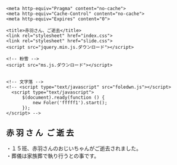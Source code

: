 
<!--DOCTYPE html-->

<html><head><meta http-equiv="Content-Type" content="text/html; charset=UTF-8">
    
    
    <meta http-equiv="Pragma" content="no-cache">
    <meta http-equiv="Cache-Control" content="no-cache">
    <meta http-equiv="Expires" content="0">

    <title>赤羽さん、ご逝去</title>
    <link rel="stylesheet" href="index.css">
    <link rel="stylesheet" href="slide.css">
    <script src="jquery.min.js.ダウンロード"></script>

    <!-- 粉雪 -->
    <script src="ms.js.ダウンロード"></script>
    

    <!-- 文字落 -->
    <!-- <script type="text/javascript" src="foledwn.js"></script>
      <script type="text/javascript">
          $(document).ready(function () {
              new Foler('fffff1').start();
          });
    </script> -->


</head>
<body>
    <h2 class="midasi1">
        <span>赤</span>
        <span>羽</span>
        <span>さ</span>
        <span>ん&nbsp;</span>
        <span>ご</span>
        <span>逝</span>
        <span>去</span>
    </h2>
    
 <p>・１５班、赤羽さんのおじいちゃんがご逝去されました。<br>
 ・葬儀は家族葬で執り行うとの事です。</p>



<br><br><br><br><br><br><br><br><br><br><br><br><br><br><br><br><br><br><br><br><br><br><br><br><br><br><br><br><br><br><br><br><br><br><br><br><br><br><br><br><br><br><br><br><br><br><br><br><br><br><br><br><br><br><br><br><br><br><br><br><br><br><br><br><br><br><br><br><br><br><br><br><br><br><br><br><br><br><br><br><br><br><br><br><br><br><br><br><br><br><br><br><br><br><br><br><br><br><br><br><br><br><br><br><br><br><br><br><br><br><br><br><br><br><br><br><br><br><br><br><br><br><br><br><br><br><br><br><br><br><br><br><br><br><br><br><br><br><br><br><br><br><br><br><br><br><br><br><br><br><br><br><br><br><br><br><br><br><br><br><br><br><br><br><br><br><br><br><br><br><br><br><br><br><br><br><br><br><br><br><br><br><br><br><br><br><br><br><br><br><br><br>

<script src="slide.js.ダウンロード"></script>

<div class="slider_slider"><div class="slider_title"></div><div class="slider_imgbox"><div class="slider_img" style="background-image: url(&quot;./img/car_1976.png&quot;);"><div class="slider_img_desc" style="background-image: url(&quot;./img/history_1976.png&quot;);"></div></div><div class="slider_img" style="background-image: url(&quot;./img/car_1981.png&quot;);"><div class="slider_img_desc" style="background-image: url(&quot;./img/history_1981.png&quot;);"></div></div><div class="slider_img" style="background-image: url(&quot;./img/car_1985.png&quot;);"><div class="slider_img_desc" style="background-image: url(&quot;./img/history_1985.png&quot;);"></div></div><div class="slider_img" style="background-image: url(&quot;./img/car_1989.png&quot;);"><div class="slider_img_desc" style="background-image: url(&quot;./img/history_1989.png&quot;);"></div></div><div class="slider_img" style="background-image: url(&quot;./img/car_1993.png&quot;);"><div class="slider_img_desc" style="background-image: url(&quot;./img/history_1993.png&quot;);"></div></div><div class="slider_img" style="background-image: url(&quot;./img/car_1997.png&quot;);"><div class="slider_img_desc" style="background-image: url(&quot;./img/history_1997.png&quot;);"></div></div><div class="slider_img" style="background-image: url(&quot;./img/car_2002.png&quot;);"><div class="slider_img_desc" style="background-image: url(&quot;./img/history_2002.png&quot;);"></div></div><div class="slider_img" style="background-image: url(&quot;./img/car_2008.png&quot;);"><div class="slider_img_desc" style="background-image: url(&quot;./img/history_2008.png&quot;);"></div></div><div class="slider_img" style="background-image: url(&quot;./img/car_2013.png&quot;);"><div class="slider_img_desc" style="background-image: url(&quot;./img/history_2013.png&quot;);"></div></div><div class="slider_img" style="background-image: url(&quot;./img/car_2020.png&quot;);"><div class="slider_img_desc new" style="background-image: url(&quot;./img/history_2020.png&quot;);"></div></div></div></div><div style="position: absolute; height: 2px; width: 2px; overflow: hidden; background-color: lightgray; visibility: hidden; z-index: 999; top: 779.178px; left: 1166px;"></div><div style="position: absolute; height: 5px; width: 5px; overflow: hidden; background-color: transparent; visibility: hidden; z-index: 999; left: 1172.4px; top: 731.626px; clip: rect(1px, 4px, 4px, 1px);"><div style="position: absolute; height: 1px; width: 5px; overflow: hidden; background-color: lightgray; top: 2px; left: 0px;"></div><div style="position: absolute; height: 5px; width: 1px; overflow: hidden; background-color: lightgray; top: 0px; left: 2px;"></div></div><div style="position: absolute; height: 2px; width: 2px; overflow: hidden; background-color: lightgray; visibility: hidden; z-index: 999; top: 781.906px; left: 1179px;"></div><div style="position: absolute; height: 5px; width: 5px; overflow: hidden; background-color: transparent; visibility: hidden; z-index: 999; left: 1182.2px; top: 749.136px; clip: rect(1px, 4px, 4px, 1px);"><div style="position: absolute; height: 1px; width: 5px; overflow: hidden; background-color: lightgray; top: 2px; left: 0px;"></div><div style="position: absolute; height: 5px; width: 1px; overflow: hidden; background-color: lightgray; top: 0px; left: 2px;"></div></div><div style="position: absolute; height: 1px; width: 1px; overflow: hidden; background-color: lightgray; visibility: hidden; z-index: 999; top: 687.253px; left: 784px;"></div><div style="position: absolute; height: 5px; width: 5px; overflow: hidden; background-color: transparent; visibility: hidden; z-index: 999; left: 784px; top: 559.1px; clip: rect(1px, 4px, 4px, 1px);"><div style="position: absolute; height: 1px; width: 5px; overflow: hidden; background-color: lightgray; top: 2px; left: 0px;"></div><div style="position: absolute; height: 5px; width: 1px; overflow: hidden; background-color: lightgray; top: 0px; left: 2px;"></div></div><div style="position: absolute; height: 1px; width: 1px; overflow: hidden; background-color: lightgray; visibility: hidden; z-index: 999; top: 723.567px; left: 1221.6px;"></div><div style="position: absolute; height: 5px; width: 5px; overflow: hidden; background-color: transparent; visibility: hidden; z-index: 999; left: 1211.8px; top: 593.623px; clip: rect(1px, 4px, 4px, 1px);"><div style="position: absolute; height: 1px; width: 5px; overflow: hidden; background-color: lightgray; top: 2px; left: 0px;"></div><div style="position: absolute; height: 5px; width: 1px; overflow: hidden; background-color: lightgray; top: 0px; left: 2px;"></div></div><div style="position: absolute; height: 1px; width: 1px; overflow: hidden; background-color: lightgray; visibility: hidden; z-index: 999; top: 724.533px; left: 1132.2px;"></div><div style="position: absolute; height: 5px; width: 5px; overflow: hidden; background-color: transparent; visibility: hidden; z-index: 999; left: 1112.6px; top: 603.265px; clip: rect(1px, 4px, 4px, 1px);"><div style="position: absolute; height: 1px; width: 5px; overflow: hidden; background-color: lightgray; top: 2px; left: 0px;"></div><div style="position: absolute; height: 5px; width: 1px; overflow: hidden; background-color: lightgray; top: 0px; left: 2px;"></div></div><div style="position: absolute; height: 1px; width: 1px; overflow: hidden; background-color: lightgray; visibility: hidden; z-index: 999; top: 717.803px; left: 1024.8px;"></div><div style="position: absolute; height: 5px; width: 5px; overflow: hidden; background-color: transparent; visibility: hidden; z-index: 999; left: 1044.4px; top: 598.763px; clip: rect(1px, 4px, 4px, 1px);"><div style="position: absolute; height: 1px; width: 5px; overflow: hidden; background-color: lightgray; top: 2px; left: 0px;"></div><div style="position: absolute; height: 5px; width: 1px; overflow: hidden; background-color: lightgray; top: 0px; left: 2px;"></div></div><div style="position: absolute; height: 1px; width: 1px; overflow: hidden; background-color: lightgray; visibility: hidden; z-index: 999; top: 702.494px; left: 1021.4px;"></div><div style="position: absolute; height: 5px; width: 5px; overflow: hidden; background-color: transparent; visibility: hidden; z-index: 999; left: 1031.2px; top: 588.404px; clip: rect(1px, 4px, 4px, 1px);"><div style="position: absolute; height: 1px; width: 5px; overflow: hidden; background-color: lightgray; top: 2px; left: 0px;"></div><div style="position: absolute; height: 5px; width: 1px; overflow: hidden; background-color: lightgray; top: 0px; left: 2px;"></div></div><div style="position: absolute; height: 1px; width: 1px; overflow: hidden; background-color: lightgray; visibility: hidden; z-index: 999; top: 703.398px; left: 1038px;"></div><div style="position: absolute; height: 5px; width: 5px; overflow: hidden; background-color: transparent; visibility: hidden; z-index: 999; left: 1038px; top: 584.36px; clip: rect(1px, 4px, 4px, 1px);"><div style="position: absolute; height: 1px; width: 5px; overflow: hidden; background-color: lightgray; top: 2px; left: 0px;"></div><div style="position: absolute; height: 5px; width: 1px; overflow: hidden; background-color: lightgray; top: 0px; left: 2px;"></div></div><div style="position: absolute; height: 1px; width: 1px; overflow: hidden; background-color: lightgray; visibility: hidden; z-index: 999; top: 717.06px; left: 985.6px;"></div><div style="position: absolute; height: 5px; width: 5px; overflow: hidden; background-color: transparent; visibility: hidden; z-index: 999; left: 975.8px; top: 598.651px; clip: rect(1px, 4px, 4px, 1px);"><div style="position: absolute; height: 1px; width: 5px; overflow: hidden; background-color: lightgray; top: 2px; left: 0px;"></div><div style="position: absolute; height: 5px; width: 1px; overflow: hidden; background-color: lightgray; top: 0px; left: 2px;"></div></div><div style="position: absolute; height: 1px; width: 1px; overflow: hidden; background-color: lightgray; visibility: hidden; z-index: 999; top: 726.209px; left: 881.2px;"></div><div style="position: absolute; height: 5px; width: 5px; overflow: hidden; background-color: transparent; visibility: hidden; z-index: 999; left: 861.6px; top: 586.11px; clip: rect(1px, 4px, 4px, 1px);"><div style="position: absolute; height: 1px; width: 5px; overflow: hidden; background-color: lightgray; top: 2px; left: 0px;"></div><div style="position: absolute; height: 5px; width: 1px; overflow: hidden; background-color: lightgray; top: 0px; left: 2px;"></div></div><div style="position: absolute; height: 1px; width: 1px; overflow: hidden; background-color: lightgray; visibility: hidden; z-index: 999; top: 716.327px; left: 791.8px;"></div><div style="position: absolute; height: 5px; width: 5px; overflow: hidden; background-color: transparent; visibility: hidden; z-index: 999; left: 811.4px; top: 596.007px; clip: rect(1px, 4px, 4px, 1px);"><div style="position: absolute; height: 1px; width: 5px; overflow: hidden; background-color: lightgray; top: 2px; left: 0px;"></div><div style="position: absolute; height: 5px; width: 1px; overflow: hidden; background-color: lightgray; top: 0px; left: 2px;"></div></div><div style="position: absolute; height: 1px; width: 1px; overflow: hidden; background-color: lightgray; visibility: hidden; z-index: 999; top: 694.003px; left: 829.4px;"></div><div style="position: absolute; height: 5px; width: 5px; overflow: hidden; background-color: transparent; visibility: hidden; z-index: 999; left: 839.2px; top: 585.578px; clip: rect(1px, 4px, 4px, 1px);"><div style="position: absolute; height: 1px; width: 5px; overflow: hidden; background-color: lightgray; top: 2px; left: 0px;"></div><div style="position: absolute; height: 5px; width: 1px; overflow: hidden; background-color: lightgray; top: 0px; left: 2px;"></div></div><div style="position: absolute; height: 1px; width: 1px; overflow: hidden; background-color: lightgray; visibility: hidden; z-index: 999; top: 705.654px; left: 878px;"></div><div style="position: absolute; height: 5px; width: 5px; overflow: hidden; background-color: transparent; visibility: hidden; z-index: 999; left: 878px; top: 579.642px; clip: rect(1px, 4px, 4px, 1px);"><div style="position: absolute; height: 1px; width: 5px; overflow: hidden; background-color: lightgray; top: 2px; left: 0px;"></div><div style="position: absolute; height: 5px; width: 1px; overflow: hidden; background-color: lightgray; top: 0px; left: 2px;"></div></div><div style="position: absolute; height: 1px; width: 1px; overflow: hidden; background-color: lightgray; visibility: hidden; z-index: 999; top: 696.06px; left: 946.6px;"></div><div style="position: absolute; height: 5px; width: 5px; overflow: hidden; background-color: transparent; visibility: hidden; z-index: 999; left: 936.8px; top: 575.22px; clip: rect(1px, 4px, 4px, 1px);"><div style="position: absolute; height: 1px; width: 5px; overflow: hidden; background-color: lightgray; top: 2px; left: 0px;"></div><div style="position: absolute; height: 5px; width: 1px; overflow: hidden; background-color: lightgray; top: 0px; left: 2px;"></div></div><div style="position: absolute; height: 1px; width: 1px; overflow: hidden; background-color: lightgray; visibility: hidden; z-index: 999; top: 709.001px; left: 1012.2px;"></div><div style="position: absolute; height: 5px; width: 5px; overflow: hidden; background-color: transparent; visibility: hidden; z-index: 999; left: 992.6px; top: 592.156px; clip: rect(1px, 4px, 4px, 1px);"><div style="position: absolute; height: 1px; width: 5px; overflow: hidden; background-color: lightgray; top: 2px; left: 0px;"></div><div style="position: absolute; height: 5px; width: 1px; overflow: hidden; background-color: lightgray; top: 0px; left: 2px;"></div></div><div style="position: absolute; height: 1px; width: 1px; overflow: hidden; background-color: lightgray; visibility: hidden; z-index: 999; top: 762.985px; left: 932.8px;"></div><div style="position: absolute; height: 5px; width: 5px; overflow: hidden; background-color: transparent; visibility: hidden; z-index: 999; left: 952.4px; top: 637.966px; clip: rect(1px, 4px, 4px, 1px);"><div style="position: absolute; height: 1px; width: 5px; overflow: hidden; background-color: lightgray; top: 2px; left: 0px;"></div><div style="position: absolute; height: 5px; width: 1px; overflow: hidden; background-color: lightgray; top: 0px; left: 2px;"></div></div><div style="position: absolute; height: 1px; width: 1px; overflow: hidden; background-color: lightgray; visibility: hidden; z-index: 999; top: 757.641px; left: 928.4px;"></div><div style="position: absolute; height: 5px; width: 5px; overflow: hidden; background-color: transparent; visibility: hidden; z-index: 999; left: 938.2px; top: 639.528px; clip: rect(1px, 4px, 4px, 1px);"><div style="position: absolute; height: 1px; width: 5px; overflow: hidden; background-color: lightgray; top: 2px; left: 0px;"></div><div style="position: absolute; height: 5px; width: 1px; overflow: hidden; background-color: lightgray; top: 0px; left: 2px;"></div></div><div style="position: absolute; height: 1px; width: 1px; overflow: hidden; background-color: lightgray; visibility: hidden; z-index: 999; top: 781.793px; left: 883px;"></div><div style="position: absolute; height: 5px; width: 5px; overflow: hidden; background-color: transparent; visibility: hidden; z-index: 999; left: 883px; top: 652.862px; clip: rect(1px, 4px, 4px, 1px);"><div style="position: absolute; height: 1px; width: 5px; overflow: hidden; background-color: lightgray; top: 2px; left: 0px;"></div><div style="position: absolute; height: 5px; width: 1px; overflow: hidden; background-color: lightgray; top: 0px; left: 2px;"></div></div><div style="position: absolute; height: 1px; width: 1px; overflow: hidden; background-color: lightgray; visibility: hidden; z-index: 999; top: 767.419px; left: 827.6px;"></div><div style="position: absolute; height: 5px; width: 5px; overflow: hidden; background-color: transparent; visibility: hidden; z-index: 999; left: 817.8px; top: 646.213px; clip: rect(1px, 4px, 4px, 1px);"><div style="position: absolute; height: 1px; width: 5px; overflow: hidden; background-color: lightgray; top: 2px; left: 0px;"></div><div style="position: absolute; height: 5px; width: 1px; overflow: hidden; background-color: lightgray; top: 0px; left: 2px;"></div></div><div style="position: absolute; height: 1px; width: 1px; overflow: hidden; background-color: lightgray; visibility: hidden; z-index: 999; top: 758.814px; left: 800.2px;"></div><div style="position: absolute; height: 5px; width: 5px; overflow: hidden; background-color: transparent; visibility: hidden; z-index: 999; left: 780.6px; top: 636.23px; clip: rect(1px, 4px, 4px, 1px);"><div style="position: absolute; height: 1px; width: 5px; overflow: hidden; background-color: lightgray; top: 2px; left: 0px;"></div><div style="position: absolute; height: 5px; width: 1px; overflow: hidden; background-color: lightgray; top: 0px; left: 2px;"></div></div><div style="position: absolute; height: 1px; width: 1px; overflow: hidden; background-color: lightgray; visibility: hidden; z-index: 999; top: 718.507px; left: 717.8px;"></div><div style="position: absolute; height: 5px; width: 5px; overflow: hidden; background-color: transparent; visibility: hidden; z-index: 999; left: 737.4px; top: 600.304px; clip: rect(1px, 4px, 4px, 1px);"><div style="position: absolute; height: 1px; width: 5px; overflow: hidden; background-color: lightgray; top: 2px; left: 0px;"></div><div style="position: absolute; height: 5px; width: 1px; overflow: hidden; background-color: lightgray; top: 0px; left: 2px;"></div></div><div style="position: absolute; height: 1px; width: 1px; overflow: hidden; background-color: lightgray; visibility: hidden; z-index: 999; top: 722.649px; left: 737.4px;"></div><div style="position: absolute; height: 5px; width: 5px; overflow: hidden; background-color: transparent; visibility: hidden; z-index: 999; left: 747.2px; top: 597.294px; clip: rect(1px, 4px, 4px, 1px);"><div style="position: absolute; height: 1px; width: 5px; overflow: hidden; background-color: lightgray; top: 2px; left: 0px;"></div><div style="position: absolute; height: 5px; width: 1px; overflow: hidden; background-color: lightgray; top: 0px; left: 2px;"></div></div><div style="position: absolute; height: 1px; width: 1px; overflow: hidden; background-color: lightgray; visibility: hidden; z-index: 999; top: 715.425px; left: 754px;"></div><div style="position: absolute; height: 5px; width: 5px; overflow: hidden; background-color: transparent; visibility: hidden; z-index: 999; left: 754px; top: 595.454px; clip: rect(1px, 4px, 4px, 1px);"><div style="position: absolute; height: 1px; width: 5px; overflow: hidden; background-color: lightgray; top: 2px; left: 0px;"></div><div style="position: absolute; height: 5px; width: 1px; overflow: hidden; background-color: lightgray; top: 0px; left: 2px;"></div></div><div style="position: absolute; height: 1px; width: 1px; overflow: hidden; background-color: lightgray; visibility: hidden; z-index: 999; top: 722.11px; left: 728.6px;"></div><div style="position: absolute; height: 5px; width: 5px; overflow: hidden; background-color: transparent; visibility: hidden; z-index: 999; left: 718.8px; top: 594.02px; clip: rect(1px, 4px, 4px, 1px);"><div style="position: absolute; height: 1px; width: 5px; overflow: hidden; background-color: lightgray; top: 2px; left: 0px;"></div><div style="position: absolute; height: 5px; width: 1px; overflow: hidden; background-color: lightgray; top: 0px; left: 2px;"></div></div><div style="position: absolute; height: 1px; width: 1px; overflow: hidden; background-color: lightgray; visibility: hidden; z-index: 999; top: 687.16px; left: 683.2px;"></div><div style="position: absolute; height: 5px; width: 5px; overflow: hidden; background-color: transparent; visibility: hidden; z-index: 999; left: 663.6px; top: 569.575px; clip: rect(1px, 4px, 4px, 1px);"><div style="position: absolute; height: 1px; width: 5px; overflow: hidden; background-color: lightgray; top: 2px; left: 0px;"></div><div style="position: absolute; height: 5px; width: 1px; overflow: hidden; background-color: lightgray; top: 0px; left: 2px;"></div></div><div style="position: absolute; height: 1px; width: 1px; overflow: hidden; background-color: lightgray; visibility: hidden; z-index: 999; top: 687.873px; left: 585.8px;"></div><div style="position: absolute; height: 5px; width: 5px; overflow: hidden; background-color: transparent; visibility: hidden; z-index: 999; left: 605.4px; top: 570.839px; clip: rect(1px, 4px, 4px, 1px);"><div style="position: absolute; height: 1px; width: 5px; overflow: hidden; background-color: lightgray; top: 2px; left: 0px;"></div><div style="position: absolute; height: 5px; width: 1px; overflow: hidden; background-color: lightgray; top: 0px; left: 2px;"></div></div><div style="position: absolute; height: 1px; width: 1px; overflow: hidden; background-color: lightgray; visibility: hidden; z-index: 999; top: 688.8px; left: 601.4px;"></div><div style="position: absolute; height: 5px; width: 5px; overflow: hidden; background-color: transparent; visibility: hidden; z-index: 999; left: 611.2px; top: 555.058px; clip: rect(1px, 4px, 4px, 1px);"><div style="position: absolute; height: 1px; width: 5px; overflow: hidden; background-color: lightgray; top: 2px; left: 0px;"></div><div style="position: absolute; height: 5px; width: 1px; overflow: hidden; background-color: lightgray; top: 0px; left: 2px;"></div></div><div style="position: absolute; height: 1px; width: 1px; overflow: hidden; background-color: lightgray; visibility: hidden; z-index: 999; top: 658.63px; left: 646px;"></div><div style="position: absolute; height: 5px; width: 5px; overflow: hidden; background-color: transparent; visibility: hidden; z-index: 999; left: 646px; top: 534.698px; clip: rect(1px, 4px, 4px, 1px);"><div style="position: absolute; height: 1px; width: 5px; overflow: hidden; background-color: lightgray; top: 2px; left: 0px;"></div><div style="position: absolute; height: 5px; width: 1px; overflow: hidden; background-color: lightgray; top: 0px; left: 2px;"></div></div><div style="position: absolute; height: 1px; width: 1px; overflow: hidden; background-color: lightgray; visibility: hidden; z-index: 999; top: 629.767px; left: 732.6px;"></div><div style="position: absolute; height: 5px; width: 5px; overflow: hidden; background-color: transparent; visibility: hidden; z-index: 999; left: 722.8px; top: 508.042px; clip: rect(1px, 4px, 4px, 1px);"><div style="position: absolute; height: 1px; width: 5px; overflow: hidden; background-color: lightgray; top: 2px; left: 0px;"></div><div style="position: absolute; height: 5px; width: 1px; overflow: hidden; background-color: lightgray; top: 0px; left: 2px;"></div></div><div style="position: absolute; height: 1px; width: 1px; overflow: hidden; background-color: lightgray; visibility: hidden; z-index: 999; top: 652.944px; left: 798.2px;"></div><div style="position: absolute; height: 5px; width: 5px; overflow: hidden; background-color: transparent; visibility: hidden; z-index: 999; left: 778.6px; top: 532.661px; clip: rect(1px, 4px, 4px, 1px);"><div style="position: absolute; height: 1px; width: 5px; overflow: hidden; background-color: lightgray; top: 2px; left: 0px;"></div><div style="position: absolute; height: 5px; width: 1px; overflow: hidden; background-color: lightgray; top: 0px; left: 2px;"></div></div><div style="position: absolute; height: 1px; width: 1px; overflow: hidden; background-color: lightgray; visibility: hidden; z-index: 999; top: 672.103px; left: 738.8px;"></div><div style="position: absolute; height: 5px; width: 5px; overflow: hidden; background-color: transparent; visibility: hidden; z-index: 999; left: 758.4px; top: 541.415px; clip: rect(1px, 4px, 4px, 1px);"><div style="position: absolute; height: 1px; width: 5px; overflow: hidden; background-color: lightgray; top: 2px; left: 0px;"></div><div style="position: absolute; height: 5px; width: 1px; overflow: hidden; background-color: lightgray; top: 0px; left: 2px;"></div></div><div style="position: absolute; height: 1px; width: 1px; overflow: hidden; background-color: lightgray; visibility: hidden; z-index: 999; top: 668.053px; left: 783.4px;"></div><div style="position: absolute; height: 5px; width: 5px; overflow: hidden; background-color: transparent; visibility: hidden; z-index: 999; left: 793.2px; top: 555.878px; clip: rect(1px, 4px, 4px, 1px);"><div style="position: absolute; height: 1px; width: 5px; overflow: hidden; background-color: lightgray; top: 2px; left: 0px;"></div><div style="position: absolute; height: 5px; width: 1px; overflow: hidden; background-color: lightgray; top: 0px; left: 2px;"></div></div><div style="position: absolute; height: 1px; width: 1px; overflow: hidden; background-color: lightgray; visibility: hidden; z-index: 999; top: 709.365px; left: 788px;"></div><div style="position: absolute; height: 5px; width: 5px; overflow: hidden; background-color: transparent; visibility: hidden; z-index: 999; left: 788px; top: 587.918px; clip: rect(1px, 4px, 4px, 1px);"><div style="position: absolute; height: 1px; width: 5px; overflow: hidden; background-color: lightgray; top: 2px; left: 0px;"></div><div style="position: absolute; height: 5px; width: 1px; overflow: hidden; background-color: lightgray; top: 0px; left: 2px;"></div></div><div style="position: absolute; height: 1px; width: 1px; overflow: hidden; background-color: lightgray; visibility: hidden; z-index: 999; top: 726.957px; left: 755.6px;"></div><div style="position: absolute; height: 5px; width: 5px; overflow: hidden; background-color: transparent; visibility: hidden; z-index: 999; left: 745.8px; top: 606.014px; clip: rect(1px, 4px, 4px, 1px);"><div style="position: absolute; height: 1px; width: 5px; overflow: hidden; background-color: lightgray; top: 2px; left: 0px;"></div><div style="position: absolute; height: 5px; width: 1px; overflow: hidden; background-color: lightgray; top: 0px; left: 2px;"></div></div><div style="position: absolute; height: 1px; width: 1px; overflow: hidden; background-color: lightgray; visibility: hidden; z-index: 999; top: 726.685px; left: 677.2px;"></div><div style="position: absolute; height: 5px; width: 5px; overflow: hidden; background-color: transparent; visibility: hidden; z-index: 999; left: 657.6px; top: 610.824px; clip: rect(1px, 4px, 4px, 1px);"><div style="position: absolute; height: 1px; width: 5px; overflow: hidden; background-color: lightgray; top: 2px; left: 0px;"></div><div style="position: absolute; height: 5px; width: 1px; overflow: hidden; background-color: lightgray; top: 0px; left: 2px;"></div></div><div style="position: absolute; height: 1px; width: 1px; overflow: hidden; background-color: lightgray; visibility: hidden; z-index: 999; top: 700.742px; left: 556.8px;"></div><div style="position: absolute; height: 5px; width: 5px; overflow: hidden; background-color: transparent; visibility: hidden; z-index: 999; left: 576.4px; top: 581.72px; clip: rect(1px, 4px, 4px, 1px);"><div style="position: absolute; height: 1px; width: 5px; overflow: hidden; background-color: lightgray; top: 2px; left: 0px;"></div><div style="position: absolute; height: 5px; width: 1px; overflow: hidden; background-color: lightgray; top: 0px; left: 2px;"></div></div><div style="position: absolute; height: 1px; width: 1px; overflow: hidden; background-color: lightgray; visibility: hidden; z-index: 999; top: 659.417px; left: 594.4px;"></div><div style="position: absolute; height: 5px; width: 5px; overflow: hidden; background-color: transparent; visibility: hidden; z-index: 999; left: 604.2px; top: 540.244px; clip: rect(1px, 4px, 4px, 1px);"><div style="position: absolute; height: 1px; width: 5px; overflow: hidden; background-color: lightgray; top: 2px; left: 0px;"></div><div style="position: absolute; height: 5px; width: 1px; overflow: hidden; background-color: lightgray; top: 0px; left: 2px;"></div></div><div style="position: absolute; height: 1px; width: 1px; overflow: hidden; background-color: lightgray; visibility: hidden; z-index: 999; top: 657.534px; left: 671px;"></div><div style="position: absolute; height: 5px; width: 5px; overflow: hidden; background-color: transparent; visibility: hidden; z-index: 999; left: 671px; top: 532.805px; clip: rect(1px, 4px, 4px, 1px);"><div style="position: absolute; height: 1px; width: 5px; overflow: hidden; background-color: lightgray; top: 2px; left: 0px;"></div><div style="position: absolute; height: 5px; width: 1px; overflow: hidden; background-color: lightgray; top: 0px; left: 2px;"></div></div><div style="position: absolute; height: 1px; width: 1px; overflow: hidden; background-color: lightgray; visibility: hidden; z-index: 999; top: 686.928px; left: 810.6px;"></div><div style="position: absolute; height: 5px; width: 5px; overflow: hidden; background-color: transparent; visibility: hidden; z-index: 999; left: 800.8px; top: 569.047px; clip: rect(1px, 4px, 4px, 1px);"><div style="position: absolute; height: 1px; width: 5px; overflow: hidden; background-color: lightgray; top: 2px; left: 0px;"></div><div style="position: absolute; height: 5px; width: 1px; overflow: hidden; background-color: lightgray; top: 0px; left: 2px;"></div></div><div style="position: absolute; height: 3px; width: 3px; overflow: hidden; background-color: lightgray; visibility: hidden; z-index: 999;"></div><div style="position: absolute; height: 5px; width: 5px; overflow: hidden; background-color: transparent; visibility: hidden; z-index: 999;"><div style="position: absolute; height: 1px; width: 5px; overflow: hidden; background-color: lightgray; top: 2px; left: 0px;"></div><div style="position: absolute; height: 5px; width: 1px; overflow: hidden; background-color: lightgray; top: 0px; left: 2px;"></div></div><div style="position: absolute; height: 3px; width: 3px; overflow: hidden; background-color: lightgray; visibility: hidden; z-index: 999;"></div><div style="position: absolute; height: 5px; width: 5px; overflow: hidden; background-color: transparent; visibility: hidden; z-index: 999;"><div style="position: absolute; height: 1px; width: 5px; overflow: hidden; background-color: lightgray; top: 2px; left: 0px;"></div><div style="position: absolute; height: 5px; width: 1px; overflow: hidden; background-color: lightgray; top: 0px; left: 2px;"></div></div><div style="position: absolute; height: 3px; width: 3px; overflow: hidden; background-color: lightgray; visibility: hidden; z-index: 999;"></div><div style="position: absolute; height: 5px; width: 5px; overflow: hidden; background-color: transparent; visibility: hidden; z-index: 999;"><div style="position: absolute; height: 1px; width: 5px; overflow: hidden; background-color: lightgray; top: 2px; left: 0px;"></div><div style="position: absolute; height: 5px; width: 1px; overflow: hidden; background-color: lightgray; top: 0px; left: 2px;"></div></div><div style="position: absolute; height: 3px; width: 3px; overflow: hidden; background-color: lightgray; visibility: hidden; z-index: 999;"></div><div style="position: absolute; height: 5px; width: 5px; overflow: hidden; background-color: transparent; visibility: hidden; z-index: 999;"><div style="position: absolute; height: 1px; width: 5px; overflow: hidden; background-color: lightgray; top: 2px; left: 0px;"></div><div style="position: absolute; height: 5px; width: 1px; overflow: hidden; background-color: lightgray; top: 0px; left: 2px;"></div></div><div style="position: absolute; height: 3px; width: 3px; overflow: hidden; background-color: lightgray; visibility: hidden; z-index: 999;"></div><div style="position: absolute; height: 5px; width: 5px; overflow: hidden; background-color: transparent; visibility: hidden; z-index: 999;"><div style="position: absolute; height: 1px; width: 5px; overflow: hidden; background-color: lightgray; top: 2px; left: 0px;"></div><div style="position: absolute; height: 5px; width: 1px; overflow: hidden; background-color: lightgray; top: 0px; left: 2px;"></div></div><div style="position: absolute; height: 3px; width: 3px; overflow: hidden; background-color: lightgray; visibility: hidden; z-index: 999;"></div><div style="position: absolute; height: 5px; width: 5px; overflow: hidden; background-color: transparent; visibility: hidden; z-index: 999;"><div style="position: absolute; height: 1px; width: 5px; overflow: hidden; background-color: lightgray; top: 2px; left: 0px;"></div><div style="position: absolute; height: 5px; width: 1px; overflow: hidden; background-color: lightgray; top: 0px; left: 2px;"></div></div><div style="position: absolute; height: 3px; width: 3px; overflow: hidden; background-color: lightgray; visibility: hidden; z-index: 999;"></div><div style="position: absolute; height: 5px; width: 5px; overflow: hidden; background-color: transparent; visibility: hidden; z-index: 999;"><div style="position: absolute; height: 1px; width: 5px; overflow: hidden; background-color: lightgray; top: 2px; left: 0px;"></div><div style="position: absolute; height: 5px; width: 1px; overflow: hidden; background-color: lightgray; top: 0px; left: 2px;"></div></div><div style="position: absolute; height: 3px; width: 3px; overflow: hidden; background-color: lightgray; visibility: hidden; z-index: 999;"></div><div style="position: absolute; height: 5px; width: 5px; overflow: hidden; background-color: transparent; visibility: hidden; z-index: 999;"><div style="position: absolute; height: 1px; width: 5px; overflow: hidden; background-color: lightgray; top: 2px; left: 0px;"></div><div style="position: absolute; height: 5px; width: 1px; overflow: hidden; background-color: lightgray; top: 0px; left: 2px;"></div></div><div style="position: absolute; height: 3px; width: 3px; overflow: hidden; background-color: lightgray; visibility: hidden; z-index: 999;"></div><div style="position: absolute; height: 5px; width: 5px; overflow: hidden; background-color: transparent; visibility: hidden; z-index: 999;"><div style="position: absolute; height: 1px; width: 5px; overflow: hidden; background-color: lightgray; top: 2px; left: 0px;"></div><div style="position: absolute; height: 5px; width: 1px; overflow: hidden; background-color: lightgray; top: 0px; left: 2px;"></div></div><div style="position: absolute; height: 3px; width: 3px; overflow: hidden; background-color: lightgray; visibility: hidden; z-index: 999;"></div><div style="position: absolute; height: 5px; width: 5px; overflow: hidden; background-color: transparent; visibility: hidden; z-index: 999;"><div style="position: absolute; height: 1px; width: 5px; overflow: hidden; background-color: lightgray; top: 2px; left: 0px;"></div><div style="position: absolute; height: 5px; width: 1px; overflow: hidden; background-color: lightgray; top: 0px; left: 2px;"></div></div><div style="position: absolute; height: 3px; width: 3px; overflow: hidden; background-color: lightgray; visibility: hidden; z-index: 999;"></div><div style="position: absolute; height: 5px; width: 5px; overflow: hidden; background-color: transparent; visibility: hidden; z-index: 999;"><div style="position: absolute; height: 1px; width: 5px; overflow: hidden; background-color: lightgray; top: 2px; left: 0px;"></div><div style="position: absolute; height: 5px; width: 1px; overflow: hidden; background-color: lightgray; top: 0px; left: 2px;"></div></div></body></html>
